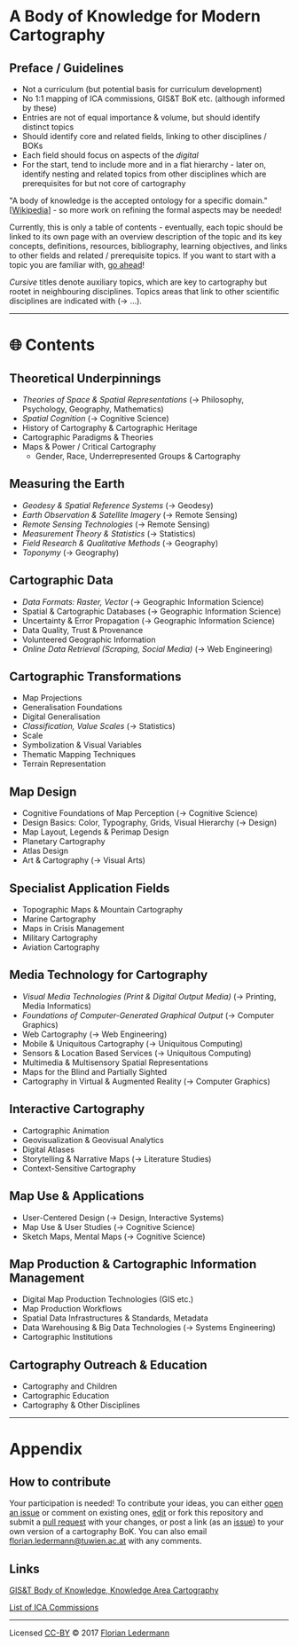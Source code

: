 # A Body of Knowledge for Modern Cartography


## Preface / Guidelines

- Not a curriculum (but potential basis for curriculum development)
- No 1:1 mapping of ICA commissions, GIS&T BoK etc. (although informed by these)
- Entries are not of equal importance & volume, but should identify distinct topics
- Should identify core and related fields, linking to other disciplines / BOKs
- Each field should focus on aspects of the *digital*
- For the start, tend to include more and in a flat hierarchy - later on, identify nesting and related topics from other disciplines which are prerequisites for but not core of cartography

"A body of knowledge is the accepted ontology for a specific domain." [[Wikipedia](https://en.wikipedia.org/wiki/Body_of_knowledge)] - so more work on refining the formal aspects may be needed!

Currently, this is only a table of contents - eventually, each topic should be linked to its own page with an overview description of the topic and its key concepts, definitions, resources, bibliography, learning objectives, and links to other fields and related / prerequisite topics. If you want to start with a topic you are familiar with, [go ahead](#how-to-contribute)!

*Cursive* titles denote auxiliary topics, which are key to cartography but rootet in neighbouring disciplines. Topics areas that link to other scientific disciplines are indicated with (-> ...).

----

# :globe_with_meridians: Contents


## Theoretical Underpinnings

- *Theories of Space & Spatial Representations* (-> Philosophy, Psychology, Geography, Mathematics)
- *Spatial Cognition* (-> Cognitive Science)
- History of Cartography & Cartographic Heritage
- Cartographic Paradigms & Theories
- Maps & Power / Critical Cartography
  - Gender, Race, Underrepresented Groups & Cartography


## Measuring the Earth

- *Geodesy & Spatial Reference Systems* (-> Geodesy)
- *Earth Observation & Satellite Imagery* (-> Remote Sensing)
- *Remote Sensing Technologies* (-> Remote Sensing)
- *Measurement Theory & Statistics* (-> Statistics)
- *Field Research & Qualitative Methods* (-> Geography)
- *Toponymy* (-> Geography)


## Cartographic Data

- *Data Formats: Raster, Vector* (-> Geographic Information Science)
- Spatial & Cartographic Databases (-> Geographic Information Science)
- Uncertainty & Error Propagation (-> Geographic Information Science)
- Data Quality, Trust & Provenance
- Volunteered Geographic Information
- *Online Data Retrieval (Scraping, Social Media)* (-> Web Engineering)


## Cartographic Transformations

- Map Projections
- Generalisation Foundations
- Digital Generalisation
- *Classification, Value Scales* (-> Statistics)
- Scale
- Symbolization & Visual Variables
- Thematic Mapping Techniques
- Terrain Representation


## Map Design

- Cognitive Foundations of Map Perception (-> Cognitive Science)
- Design Basics: Color, Typography, Grids, Visual Hierarchy (-> Design)
- Map Layout, Legends & Perimap Design
- Planetary Cartography
- Atlas Design
- Art & Cartography (-> Visual Arts)


## Specialist Application Fields

- Topographic Maps & Mountain Cartography
- Marine Cartography
- Maps in Crisis Management
- Military Cartography
- Aviation Cartography


## Media Technology for Cartography

- *Visual Media Technologies (Print & Digital Output Media)* (-> Printing, Media Informatics)
- *Foundations of Computer-Generated Graphical Output* (-> Computer Graphics)
- Web Cartography (-> Web Engineering)
- Mobile & Uniquitous Cartography (-> Uniquitous Computing)
- Sensors & Location Based Services (-> Uniquitous Computing)
- Multimedia & Multisensory Spatial Representations
- Maps for the Blind and Partially Sighted
- Cartography in Virtual & Augmented Reality (-> Computer Graphics)


## Interactive Cartography

- Cartographic Animation
- Geovisualization & Geovisual Analytics
- Digital Atlases
- Storytelling & Narrative Maps (-> Literature Studies)
- Context-Sensitive Cartography


## Map Use & Applications

- User-Centered Design (-> Design, Interactive Systems)
- Map Use & User Studies (-> Cognitive Science)
- Sketch Maps, Mental Maps (-> Cognitive Science)


## Map Production & Cartographic Information Management

- Digital Map Production Technologies (GIS etc.)
- Map Production Workflows
- Spatial Data Infrastructures & Standards, Metadata
- Data Warehousing & Big Data Technologies (-> Systems Engineering)
- Cartographic Institutions


## Cartography Outreach & Education

- Cartography and Children
- Cartographic Education
- Cartography & Other Disciplines

----

# Appendix

## How to contribute

Your participation is needed! To contribute your ideas, you can either [open an issue](https://github.com/floledermann/bok-modern-cartography/issues) or comment on existing ones, [edit](https://github.com/floledermann/bok-modern-cartography/edit/master/README.md) or fork this repository and submit a [pull request](https://github.com/floledermann/bok-modern-cartography/compare) with your changes, or post a link (as an [issue](https://github.com/floledermann/bok-modern-cartography/issues)) to your own version of a cartography BoK. You can also email florian.ledermann@tuwien.ac.at with any comments.

## Links

[GIS&T Body of Knowledge, Knowledge Area Cartography](http://gistbok.ucgis.org/all-topics?term_node_tid_depth=97)

[List of ICA Commissions](http://icaci.org/commissions/)

<!---
## Contributors

Name | Email | Twitter | Institution
---  |---    |---      |---
Florian Ledermann | florian.ledermann@tuwien.ac.at | [@floledermann](http://twitter.com/floledermann) | [TU Wien FB Kartographie](http://cartography.tuwien.ac.at/)

--->

----

Licensed [CC-BY](https://creativecommons.org/licenses/by/4.0/) © 2017 [Florian Ledermann](http://twitter.com/floledermann)
<!--- & [Contributors](#contributors) --->
